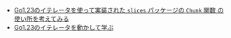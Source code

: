 - [Go1.23のイテレータを使って実装された `slices` パッケージの `Chunk` 関数 の使い所を考えてみる](https://zenn.dev/canary_techblog/articles/2a08dd2187a3d8)
- [Go1.23のイテレータを動かして学ぶ](https://zenn.dev/team_soda/articles/understanding-iterators-in-go)

